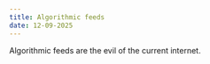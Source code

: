 ```yaml
---
title: Algorithmic feeds
date: 12-09-2025
---
```


Algorithmic feeds are the evil of the current internet.
